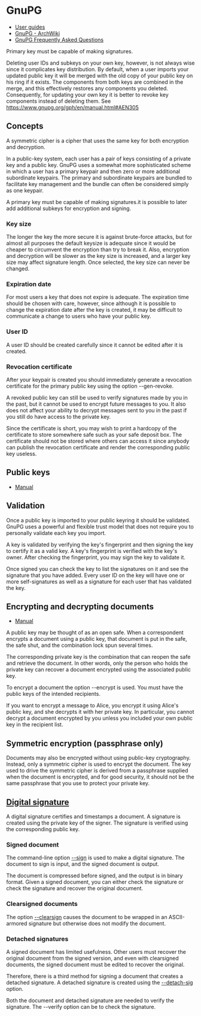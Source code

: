 # GnuPG

* [User guides](https://www.gnupg.org/documentation/guides.html)
* [GnuPG - ArchWiki](https://wiki.archlinux.org/title/GnuPG)
* [GnuPG Frequently Asked Questions](https://www.gnupg.org/faq/gnupg-faq.html#glossary)

Primary key must be capable of making signatures.

Deleting user IDs and subkeys on your own key, however, is not always wise since it complicates key distribution. By
default, when a user imports your updated public key it will be merged with the old copy of your public key on his ring
if it exists. The components from both keys are combined in the merge, and this effectively restores any components you
deleted. Consequently, for updating your own key it is better to revoke key components instead of deleting them. See
https://www.gnupg.org/gph/en/manual.html#AEN305

## Concepts

A symmetric cipher is a cipher that uses the same key for both encryption and decryption.

In a public-key system, each user has a pair of keys consisting of a private key and a public key. GnuPG uses a somewhat
more sophisticated scheme in which a user has a primary keypair and then zero or more additional subordinate keypairs.
The primary and subordinate keypairs are bundled to facilitate key management and the bundle can often be considered
simply as one keypair.

A primary key must be capable of making signatures.it is possible to later add additional subkeys for encryption and
signing.

### Key size

The longer the key the more secure it is against brute-force attacks, but for almost all purposes the default keysize is
adequate since it would be cheaper to circumvent the encryption than try to break it. Also, encryption and decryption
will be slower as the key size is increased, and a larger key size may affect signature length. Once selected, the key
size can never be changed.

### Expiration date

For most users a key that does not expire is adequate. The expiration time should be chosen with care, however, since
although it is possible to change the expiration date after the key is created, it may be difficult to communicate a
change to users who have your public key.

### User ID

A user ID should be created carefully since it cannot be edited after it is created.

### Revocation certificate

After your keypair is created you should immediately generate a revocation certificate for the primary public key using
the option --gen-revoke. 

A revoked public key can still be used to verify signatures made by you in the past, but it cannot be used to encrypt
future messages to you. It also does not affect your ability to decrypt messages sent to you in the past if you still do
have access to the private key.

Since the certificate is short, you may wish to print a hardcopy of the certificate to store somewhere safe such as your
safe deposit box. The certificate should not be stored where others can access it since anybody can publish the
revocation certificate and render the corresponding public key useless.

## Public keys

* [Manual](https://www.gnupg.org/gph/en/manual/x56.html)

## Validation

Once a public key is imported to your public keyring it should be validated. GnuPG uses a powerful and flexible trust
model that does not require you to personally validate each key you import. 

A key is validated by verifying the key's fingerprint and then signing the key to certify it as a valid key. A key's
fingerprint is verified with the key's owner. After checking the fingerprint, you may sign the key to validate it. 

Once signed you can check the key to list the signatures on it and see the signature that you have added. Every user ID
on the key will have one or more self-signatures as well as a signature for each user that has validated the key.

## Encrypting and decrypting documents

* [Manual](https://www.gnupg.org/gph/en/manual/x110.html)

A public key may be thought of as an open safe. When a correspondent encrypts a document using a public key, that
document is put in the safe, the safe shut, and the combination lock spun several times. 

The corresponding private key is the combination that can reopen the safe and retrieve the document. In other words,
only the person who holds the private key can recover a document encrypted using the associated public key.

To encrypt a document the option --encrypt is used. You must have the public keys of the intended recipients.

If you want to encrypt a message to Alice, you encrypt it using Alice's public key, and she decrypts it with her private
key. In particular, you cannot decrypt a document encrypted by you unless you included your own public key in the
recipient list.

## Symmetric encryption (passphrase only)

Documents may also be encrypted without using public-key cryptography. Instead, only a symmetric cipher is used to
encrypt the document. The key used to drive the symmetric cipher is derived from a passphrase supplied when the document
is encrypted, and for good security, it should not be the same passphrase that you use to protect your private key.

## [Digital signature](https://www.gnupg.org/gph/en/manual/x135.html)

A digital signature certifies and timestamps a document. A signature is created using the private key of the signer. The
signature is verified using the corresponding public key.

### Signed document

The command-line option [--sign](https://www.gnupg.org/gph/en/manual/r606.html) is used to make a digital signature. The
document to sign is input, and the signed document is output.

The document is compressed before signed, and the output is in binary format. Given a signed document, you can either
check the signature or check the signature and recover the original document.

### Clearsigned documents

The option [--clearsign](https://www.gnupg.org/gph/en/manual/r684.html) causes the document to be wrapped in an
ASCII-armored signature but otherwise does not modify the document.

### Detached signatures

A signed document has limited usefulness. Other users must recover the original document from the signed version, and
even with clearsigned documents, the signed document must be edited to recover the original.

 Therefore, there is a third method for signing a document that creates a detached signature. A detached signature is
 created using the [--detach-sig](https://www.gnupg.org/gph/en/manual/r622.html) option.

Both the document and detached signature are needed to verify the signature. The --verify option can be to check the
signature.

